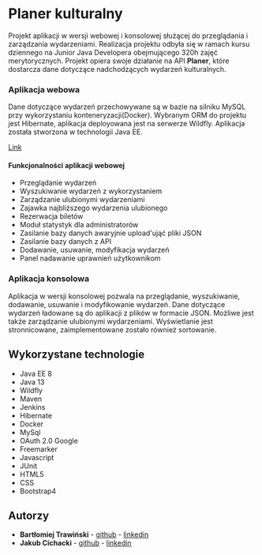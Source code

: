 # Planer kulturalny

Projekt aplikacji w wersji webowej i konsolowej służącej do przeglądania i zarządzania wydarzeniami.
Realizacja projektu odbyła się w ramach kursu dziennego na Junior Java Developera obejmującego 320h zajęć merytorycznych.
Projekt opiera swoje działanie na API **Planer**, które dostarcza dane dotyczące nadchodzących wydarzeń kulturalnych. 

### Aplikacja webowa

Dane dotyczące wydarzeń przechowywane są w bazie na silniku MySQL przy wykorzystaniu konteneryzacji(Docker).
Wybranym ORM do projektu jest Hibernate, aplikacja deployowana jest na serwerze Wildfly.
Aplikacja została stworzona w technologii Java EE.

[Link](http://debesciaki.jjdd9.is-academy.pl/)

#### Funkcjonalności aplikacji webowej

* Przeglądanie wydarzeń
* Wyszukiwanie wydarzeń z wykorzystaniem 
* Zarządzanie ulubionymi wydarzeniami
* Zajawka najbliższego wydarzenia ulubionego
* Rezerwacja biletów
* Moduł statystyk dla administratorów
* Zasilanie bazy danych awaryjnie upload'ująć pliki JSON
* Zasilanie bazy danych z API
* Dodawanie, usuwanie, modyfikacja wydarzeń
* Panel nadawanie uprawnień użytkownikom 

### Aplikacja konsolowa

Aplikacja w wersji konsolowej pozwala na przeglądanie, wyszukiwanie, dodawanie, usuwanie i modyfikowanie wydarzeń. 
Dane dotyczące wydarzeń ładowane są do aplikacji z plików w formacie JSON.
Możliwe jest także zarządzanie ulubionymi wydarzeniami. 
Wyświetlanie jest stronnicowane, zaimplementowane zostało również sortowanie.

## Wykorzystane technologie

* Java EE 8
* Java 13
* Wildfly 
* Maven 
* Jenkins
* Hibernate
* Docker
* MySql
* OAuth 2.0 Google
* Freemarker
* Javascript
* JUnit
* HTML5
* CSS
* Bootstrap4

## Autorzy

* **Bartłomiej Trawiński** - [github](https://github.com/bartraw23) - [linkedin](https://www.linkedin.com/in/bart%C5%82omiej-trawinski/)
* **Jakub Cichacki** - [github](https://github.com/jakubcichacki) - [linkedin](https://www.linkedin.com/in/jakub-cichacki/)
